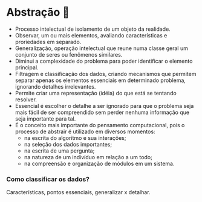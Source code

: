 # Abstração 🧩

- Processo intelectual de isolamento de um objeto da realidade.
- Observar, um ou mais elementos, avaliando características e proriedades em separado.
- Generalização, operação intelectual que reune numa classe geral um conjunto de seres ou fenômenos similares.
- Diminui a complexidade do problema para poder identificar o elemento principal.
- Filtragem e classificação dos dados, criando mecanismos que permitem separar apenas os elementos essenciais em determinado problema, ignorando detalhes irrelevantes.
- Permite criar uma representação (idéia) do que está se tentando resolver.
- Essencial é escolher o detalhe a ser ignorado para que o problema seja mais fácil de ser compreendido sem perder nenhuma informação que seja importante para tal.
- É o conceito mais importante do pensamento computacional, pois o processo de abstrair é utilizado em diversos momentos:
   - na escrita do algoritmo e sua interações;
   - na seleção dos dados importantes;
   - na escrita de uma pergunta;
   - na natureza de um indivíduo em relação a um todo;
   - na compreensão e organização de módulos em um sistema.

### Como classificar os dados?

Características, pontos essenciais, generalizar x detalhar.
